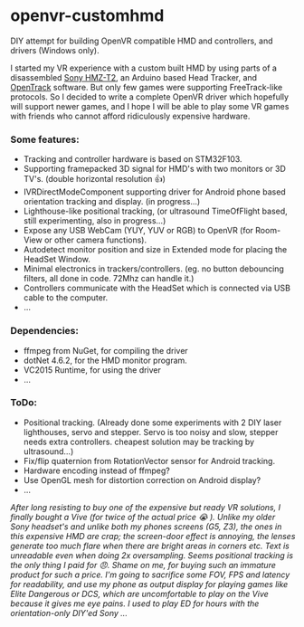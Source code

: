 # openvr-customhmd
DIY attempt for building OpenVR compatible HMD and controllers, and drivers (Windows only). 

I started my VR experience with a custom built HMD by using parts of a disassembled [Sony HMZ-T2](http://www.sony.co.uk/pro/product/semiconductors-head-mounted-display/hmz-t2/overview/), an Arduino based Head Tracker, and [OpenTrack](https://github.com/opentrack/opentrack) software. But only few games were supporting FreeTrack-like protocols. So I decided to write a complete OpenVR driver which hopefully will support newer games, and I hope I will be able to play some VR games with friends who cannot afford ridiculously expensive hardware.  

### Some features:
* Tracking and controller hardware is based on STM32F103.
* Supporting framepacked 3D signal for HMD's with two monitors or 3D TV's. (double horizontal resolution :+1:)
* IVRDirectModeComponent supporting driver for Android phone based orientation tracking and display. (in progress...)
* Lighthouse-like positional tracking, (or ultrasound TimeOfFlight based, still experimenting, also in progress...)
* Expose any USB WebCam (YUY, YUV or RGB) to OpenVR (for Room-View or other camera functions).
* Autodetect monitor position and size in Extended mode for placing the HeadSet Window. 
* Minimal electronics in trackers/controllers. (eg. no button debouncing filters, all done in code. 72Mhz can handle it.)
* Controllers communicate with the HeadSet which is connected via USB cable to the computer.
* ...


### Dependencies:
* ffmpeg from NuGet, for compiling the driver
* dotNet 4.6.2, for the HMD monitor program.
* VC2015 Runtime, for using the driver
* ...


### ToDo:
* Positional tracking. (Already done some experiments with 2 DIY laser lighthouses, servo and stepper. Servo is too noisy and slow, stepper needs extra controllers. cheapest solution may be tracking by ultrasound...)
* Fix/flip quaternion from RotationVector sensor for Android tracking. 
* Hardware encoding instead of ffmpeg?
* Use OpenGL mesh for distortion correction on Android display?  
* ...


_After long resisting to buy one of the expensive but ready VR solutions, I finally bought a Vive (for twice of the actual price :sob: ).
Unlike my older Sony headset's and unlike both my phones screens (G5, Z3), the ones in this expensive HMD are crap; the screen-door effect is annoying, the lenses generate too much flare when there are bright areas in corners etc. Text is unreadable even when doing 2x oversampling. Seems positional tracking is the only thing I paid for :angry:. Shame on me, for buying such an immature product for such a price. I'm going to sacrifice some FOV, FPS and latency for readability, and use my phone as output display for playing games like Elite Dangerous or DCS, which are uncomfortable to play on the Vive because it gives me eye pains. I used to play ED for hours with the orientation-only DIY'ed Sony ..._

